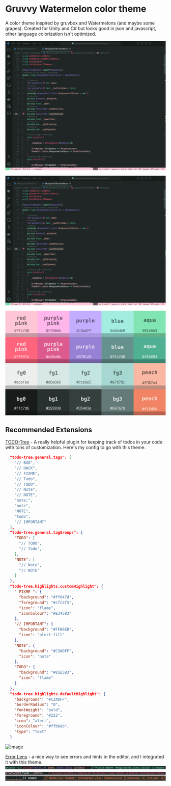 # Gruvvy Watermelon color theme

A color theme inspired by gruvbox and Watermelons (and maybe some grapes).
Created for Unity and C# but looks good in json and javascript, other language colorization isn't optimized.

![image](https://raw.githubusercontent.com/zacccharv/gruvvyWatermelon/main/imgs/Screenshot_2024-02-10_130235.png)

![image](https://raw.githubusercontent.com/zacccharv/gruvvyWatermelon/main/imgs/Screenshot_2024-02-10_130235.png)

![image](https://raw.githubusercontent.com/zacccharv/gruvvyWatermelon/main/imgs/color_theme_palette.png)

## Recommended Extensions

[TODO-Tree](https://marketplace.visualstudio.com/items?itemName=Gruntfuggly.todo-tree) - A really helpful plugin for keeping track of todos in your code with tons of customization.
Here's my config to go with this theme.

```json
  "todo-tree.general.tags": [
    "// BUG",
    "// HACK",
    "// FIXME",
    "// Todo",
    "// TODO",
    "// Note",
    "// NOTE",
    "note:",
    "note",
    "NOTE",
    "todo",
    "// IMPORTANT"
  ],
  "todo-tree.general.tagGroups": {
    "TODO": [
      "// TODO",
      "// Todo",
    ],
    "NOTE": [
      "// Note",
      "// NOTE"
    ]
  },
  "todo-tree.highlights.customHighlight": {
    " FIXME ": {
      "background": "#ff647d",
      "foreground": "#cfc5f5",
      "icon": "flame",
      "iconColour": "#E34583"
    },
    "// IMPORTANT": {
      "background": "#FFB6EB",
      "icon": "alert-fill"
    },
    "NOTE": {
      "background": "#C3ADFF",
      "icon": "note"
    },
    "TODO": {
      "background": "#81E5B3",
      "icon": "flame"
    }
  },
  "todo-tree.highlights.defaultHighlight": {
    "background": "#C3ADFF",
    "borderRadius": "0",
    "fontWeight": "bold",
    "foreground": "#222",
    "icon": "alert",
    "iconColour": "#ffb6eb",
    "type": "text"
  }
```

![image](https://raw.githubusercontent.com/zacccharv/gruvvyWatermelon/main/imgs/Screenshot_2024-02-15_193506)

[Error Lens](https://marketplace.visualstudio.com/items?itemName=usernamehw.errorlens) - a nice way to see errors and hints in the editor, and I integrated it with this theme.
![image](https://raw.githubusercontent.com/zacccharv/gruvvyWatermelon/main/imgs/Screenshot_2024-02-10_131100.png)
![image](https://raw.githubusercontent.com/zacccharv/gruvvyWatermelon/main/imgs/Screenshot_2024-02-10_131339.png)
![image](https://raw.githubusercontent.com/zacccharv/gruvvyWatermelon/main/imgs/Screenshot_2024-02-10_131803.png)
